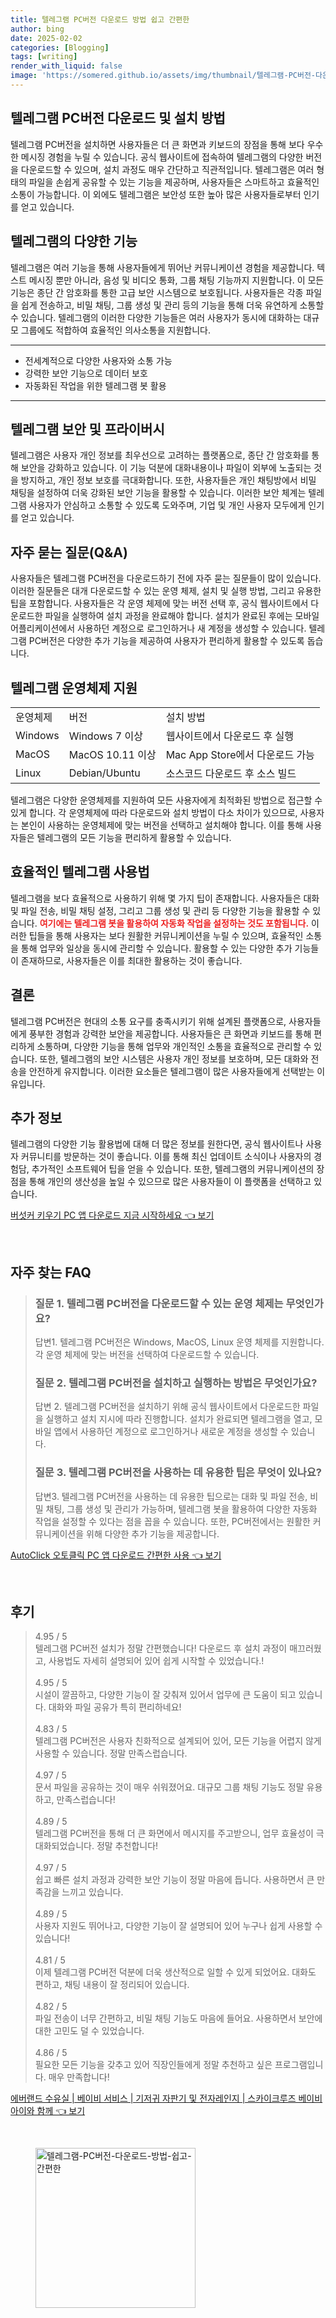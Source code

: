 ```yaml
---
title: 텔레그램 PC버전 다운로드 방법 쉽고 간편한
author: bing
date: 2025-02-02
categories: [Blogging]
tags: [writing]
render_with_liquid: false
image: 'https://somered.github.io/assets/img/thumbnail/텔레그램-PC버전-다운로드-방법-쉽고-간편한.webp'
---
```



<h2 id='텔레그램 다운로드 및 설치 방법'>텔레그램 PC버전 다운로드 및 설치 방법</h2>

<p>텔레그램 PC버전을 설치하면 사용자들은 더 큰 화면과 키보드의 장점을 통해 보다 우수한 메시징 경험을 누릴 수 있습니다. 공식 웹사이트에 접속하여 텔레그램의 다양한 버전을 다운로드할 수 있으며, 설치 과정도 매우 간단하고 직관적입니다. 텔레그램은 여러 형태의 파일을 손쉽게 공유할 수 있는 기능을 제공하며, 사용자들은 스마트하고 효율적인 소통이 가능합니다. 이 외에도 텔레그램은 보안성 또한 높아 많은 사용자들로부터 인기를 얻고 있습니다.</p>

<h2 id='텔레그램의 다양한 기능'>텔레그램의 다양한 기능</h2>

<p>텔레그램은 여러 기능을 통해 사용자들에게 뛰어난 커뮤니케이션 경험을 제공합니다. 텍스트 메시징 뿐만 아니라, 음성 및 비디오 통화, 그룹 채팅 기능까지 지원합니다. 이 모든 기능은 종단 간 암호화를 통한 고급 보안 시스템으로 보호됩니다. 사용자들은 각종 파일을 쉽게 전송하고, 비밀 채팅, 그룹 생성 및 관리 등의 기능을 통해 더욱 유연하게 소통할 수 있습니다. 텔레그램의 이러한 다양한 기능들은 여러 사용자가 동시에 대화하는 대규모 그룹에도 적합하여 효율적인 의사소통을 지원합니다.</p>

<hr />

<ul>
    <li>전세계적으로 다양한 사용자와 소통 가능</li>
    <li>강력한 보안 기능으로 데이터 보호</li>
    <li>자동화된 작업을 위한 텔레그램 봇 활용</li>
</ul>

<hr />

<h2 id='텔레그램 보안 및 프라이버시'>텔레그램 보안 및 프라이버시</h2>

<p>텔레그램은 사용자 개인 정보를 최우선으로 고려하는 플랫폼으로, 종단 간 암호화를 통해 보안을 강화하고 있습니다. 이 기능 덕분에 대화내용이나 파일이 외부에 노출되는 것을 방지하고, 개인 정보 보호를 극대화합니다. 또한, 사용자들은 개인 채팅방에서 비밀 채팅을 설정하여 더욱 강화된 보안 기능을 활용할 수 있습니다. 이러한 보안 체계는 텔레그램 사용자가 안심하고 소통할 수 있도록 도와주며, 기업 및 개인 사용자 모두에게 인기를 얻고 있습니다.</p>

<h2 id='자주 묻는 질문(Q&A)'>자주 묻는 질문(Q&A)</h2>

<p>사용자들은 텔레그램 PC버전을 다운로드하기 전에 자주 묻는 질문들이 많이 있습니다. 이러한 질문들은 대개 다운로드할 수 있는 운영 체제, 설치 및 실행 방법, 그리고 유용한 팁을 포함합니다. 사용자들은 각 운영 체제에 맞는 버전 선택 후, 공식 웹사이트에서 다운로드한 파일을 실행하여 설치 과정을 완료해야 합니다. 설치가 완료된 후에는 모바일 어플리케이션에서 사용하던 계정으로 로그인하거나 새 계정을 생성할 수 있습니다. 텔레그램 PC버전은 다양한 추가 기능을 제공하여 사용자가 편리하게 활용할 수 있도록 돕습니다.</p>

<h2 id='텔레그램 운영체제 지원'>텔레그램 운영체제 지원</h2>

<table>
    <tr>
        <td>운영체제</td>
        <td>버전</td>
        <td>설치 방법</td>
    </tr>
    <tr>
        <td>Windows</td>
        <td>Windows 7 이상</td>
        <td>웹사이트에서 다운로드 후 실행</td>
    </tr>
    <tr>
        <td>MacOS</td>
        <td>MacOS 10.11 이상</td>
        <td>Mac App Store에서 다운로드 가능</td>
    </tr>
    <tr>
        <td>Linux</td>
        <td>Debian/Ubuntu</td>
        <td>소스코드 다운로드 후 소스 빌드</td>
    </tr>
</table>

<p>텔레그램은 다양한 운영체제를 지원하여 모든 사용자에게 최적화된 방법으로 접근할 수 있게 합니다. 각 운영체제에 따라 다운로드와 설치 방법이 다소 차이가 있으므로, 사용자는 본인이 사용하는 운영체제에 맞는 버전을 선택하고 설치해야 합니다. 이를 통해 사용자들은 텔레그램의 모든 기능을 편리하게 활용할 수 있습니다.</p>

<h2 id='효율적인 텔레그램 사용법'>효율적인 텔레그램 사용법</h2>

<p>텔레그램을 보다 효율적으로 사용하기 위해 몇 가지 팁이 존재합니다. 사용자들은 대화 및 파일 전송, 비밀 채팅 설정, 그리고 그룹 생성 및 관리 등 다양한 기능을 활용할 수 있습니다. <b><span style="color: #ee2323;">여기에는 텔레그램 봇을 활용하여 자동화 작업을 설정하는 것도 포함됩니다.</span></b> 이러한 팁들을 통해 사용자는 보다 원활한 커뮤니케이션을 누릴 수 있으며, 효율적인 소통을 통해 업무와 일상을 동시에 관리할 수 있습니다. 활용할 수 있는 다양한 추가 기능들이 존재하므로, 사용자들은 이를 최대한 활용하는 것이 좋습니다.</p>

<h2 id='결론'>결론</h2>

<p>텔레그램 PC버전은 현대의 소통 요구를 충족시키기 위해 설계된 플랫폼으로, 사용자들에게 풍부한 경험과 강력한 보안을 제공합니다. 사용자들은 큰 화면과 키보드를 통해 편리하게 소통하며, 다양한 기능을 통해 업무와 개인적인 소통을 효율적으로 관리할 수 있습니다. 또한, 텔레그램의 보안 시스템은 사용자 개인 정보를 보호하며, 모든 대화와 전송을 안전하게 유지합니다. 이러한 요소들은 텔레그램이 많은 사용자들에게 선택받는 이유입니다.</p>

<h2 id='추가 정보'>추가 정보</h2>

<p>텔레그램의 다양한 기능 활용법에 대해 더 많은 정보를 원한다면, 공식 웹사이트나 사용자 커뮤니티를 방문하는 것이 좋습니다. 이를 통해 최신 업데이트 소식이나 사용자의 경험담, 추가적인 소프트웨어 팁을 얻을 수 있습니다. 또한, 텔레그램의 커뮤니케이션의 장점을 통해 개인의 생산성을 높일 수 있으므로 많은 사용자들이 이 플랫폼을 선택하고 있습니다.</p>


<p><a class="click-button" title="버섯커 키우기 PC 앱 다운로드 지금 시작하세요" href="https://somered.github.io/posts/%EB%B2%84%EC%84%AF%EC%BB%A4-%ED%82%A4%EC%9A%B0%EA%B8%B0-PC-%EC%95%B1-%EB%8B%A4%EC%9A%B4%EB%A1%9C%EB%93%9C-%EC%A7%80%EA%B8%88-%EC%8B%9C%EC%9E%91%ED%95%98%EC%84%B8%EC%9A%94/" rel="dofollow">버섯커 키우기 PC 앱 다운로드 지금 시작하세요 👈 보기</a></p><br>
<h2 id='자주_찾는_FAQ'>자주 찾는 FAQ</h2>
<div itemscope="" itemtype="https://schema.org/FAQPage"> 
<blockquote> 
<div itemscope="" itemprop="mainEntity" itemtype="https://schema.org/Question"> 
<h3 itemprop="name">질문 1. 텔레그램 PC버전을 다운로드할 수 있는 운영 체제는 무엇인가요?</h3> 
<div itemscope="" itemprop="acceptedAnswer" itemtype="https://schema.org/Answer"> 
<span itemprop="text"> 
<p>답변1. 텔레그램 PC버전은 Windows, MacOS, Linux 운영 체제를 지원합니다. 각 운영 체제에 맞는 버전을 선택하여 다운로드할 수 있습니다.</p> 
</span> 
</div> 
</div> 

<div itemscope="" itemprop="mainEntity" itemtype="https://schema.org/Question"> 
<h3 itemprop="name">질문 2. 텔레그램 PC버전을 설치하고 실행하는 방법은 무엇인가요?</h3> 
<div itemscope="" itemprop="acceptedAnswer" itemtype="https://schema.org/Answer"> 
<span itemprop="text"> 
<p>답변 2. 텔레그램 PC버전을 설치하기 위해 공식 웹사이트에서 다운로드한 파일을 실행하고 설치 지시에 따라 진행합니다. 설치가 완료되면 텔레그램을 열고, 모바일 앱에서 사용하던 계정으로 로그인하거나 새로운 계정을 생성할 수 있습니다.</p> 
</span> 
</div> 
</div> 

<div itemscope="" itemprop="mainEntity" itemtype="https://schema.org/Question"> 
<h3 itemprop="name">질문 3. 텔레그램 PC버전을 사용하는 데 유용한 팁은 무엇이 있나요?</h3> 
<div itemscope="" itemprop="acceptedAnswer" itemtype="https://schema.org/Answer"> 
<span itemprop="text"> 
<p>답변3. 텔레그램 PC버전을 사용하는 데 유용한 팁으로는 대화 및 파일 전송, 비밀 채팅, 그룹 생성 및 관리가 가능하며, 텔레그램 봇을 활용하여 다양한 자동화 작업을 설정할 수 있다는 점을 꼽을 수 있습니다. 또한, PC버전에서는 원활한 커뮤니케이션을 위해 다양한 추가 기능을 제공합니다.</p> 
</span> 
</div> 
</div> 
</blockquote> 
</div>
<p><a class="click-button" title="AutoClick 오토클릭 PC 앱 다운로드 간편한 사용" href="https://somered.github.io/posts/AutoClick-%EC%98%A4%ED%86%A0%ED%81%B4%EB%A6%AD-PC-%EC%95%B1-%EB%8B%A4%EC%9A%B4%EB%A1%9C%EB%93%9C-%EA%B0%84%ED%8E%B8%ED%95%9C-%EC%82%AC%EC%9A%A9/" rel="dofollow">AutoClick 오토클릭 PC 앱 다운로드 간편한 사용 👈 보기</a></p><br>
<h2 id='후기'>후기</h2>
<div itemscope itemtype="https://schema.org/Product">
  <blockquote>
  <div itemprop="review" itemscope itemtype="https://schema.org/Review">
      <div itemprop="reviewRating" itemscope itemtype="https://schema.org/Rating"> <span itemprop="ratingValue">4.95</span> / <span itemprop="bestRating">5</span> </div>
      <span itemprop="reviewBody">텔레그램 PC버전 설치가 정말 간편했습니다! 다운로드 후 설치 과정이 매끄러웠고, 사용법도 자세히 설명되어 있어 쉽게 시작할 수 있었습니다.!</span>
  </div>
  <br>
  <div itemprop="review" itemscope itemtype="https://schema.org/Review">
      <div itemprop="reviewRating" itemscope itemtype="https://schema.org/Rating"> <span itemprop="ratingValue">4.95</span> / <span itemprop="bestRating">5</span> </div>
      <span itemprop="reviewBody">시설이 깔끔하고, 다양한 기능이 잘 갖춰져 있어서 업무에 큰 도움이 되고 있습니다. 대화와 파일 공유가 특히 편리하네요!</span>
  </div>
  <br>
  <div itemprop="review" itemscope itemtype="https://schema.org/Review">
      <div itemprop="reviewRating" itemscope itemtype="https://schema.org/Rating"> <span itemprop="ratingValue">4.83</span> / <span itemprop="bestRating">5</span> </div>
      <span itemprop="reviewBody">텔레그램 PC버전은 사용자 친화적으로 설계되어 있어, 모든 기능을 어렵지 않게 사용할 수 있습니다. 정말 만족스럽습니다.</span>
  </div>
  <br>
  <div itemprop="review" itemscope itemtype="https://schema.org/Review">
      <div itemprop="reviewRating" itemscope itemtype="https://schema.org/Rating"> <span itemprop="ratingValue">4.97</span> / <span itemprop="bestRating">5</span> </div>
      <span itemprop="reviewBody">문서 파일을 공유하는 것이 매우 쉬워졌어요. 대규모 그룹 채팅 기능도 정말 유용하고, 만족스럽습니다!</span>
  </div>
  <br>
  <div itemprop="review" itemscope itemtype="https://schema.org/Review">
      <div itemprop="reviewRating" itemscope itemtype="https://schema.org/Rating"> <span itemprop="ratingValue">4.89</span> / <span itemprop="bestRating">5</span> </div>
      <span itemprop="reviewBody">텔레그램 PC버전을 통해 더 큰 화면에서 메시지를 주고받으니, 업무 효율성이 극대화되었습니다. 정말 추천합니다!</span>
  </div>
  <br>
  <div itemprop="review" itemscope itemtype="https://schema.org/Review">
      <div itemprop="reviewRating" itemscope itemtype="https://schema.org/Rating"> <span itemprop="ratingValue">4.97</span> / <span itemprop="bestRating">5</span> </div>
      <span itemprop="reviewBody">쉽고 빠른 설치 과정과 강력한 보안 기능이 정말 마음에 듭니다. 사용하면서 큰 만족감을 느끼고 있습니다.</span>
  </div>
  <br>
  <div itemprop="review" itemscope itemtype="https://schema.org/Review">
      <div itemprop="reviewRating" itemscope itemtype="https://schema.org/Rating"> <span itemprop="ratingValue">4.89</span> / <span itemprop="bestRating">5</span> </div>
      <span itemprop="reviewBody">사용자 지원도 뛰어나고, 다양한 기능이 잘 설명되어 있어 누구나 쉽게 사용할 수 있습니다!</span>
  </div>
  <br>
  <div itemprop="review" itemscope itemtype="https://schema.org/Review">
      <div itemprop="reviewRating" itemscope itemtype="https://schema.org/Rating"> <span itemprop="ratingValue">4.81</span> / <span itemprop="bestRating">5</span> </div>
      <span itemprop="reviewBody">이제 텔레그램 PC버전 덕분에 더욱 생산적으로 일할 수 있게 되었어요. 대화도 편하고, 채팅 내용이 잘 정리되어 있습니다.</span>
  </div>
  <br>
  <div itemprop="review" itemscope itemtype="https://schema.org/Review">
      <div itemprop="reviewRating" itemscope itemtype="https://schema.org/Rating"> <span itemprop="ratingValue">4.82</span> / <span itemprop="bestRating">5</span> </div>
      <span itemprop="reviewBody">파일 전송이 너무 간편하고, 비밀 채팅 기능도 마음에 들어요. 사용하면서 보안에 대한 고민도 덜 수 있었습니다.</span>
  </div>
  <br>
  <div itemprop="review" itemscope itemtype="https://schema.org/Review">
      <div itemprop="reviewRating" itemscope itemtype="https://schema.org/Rating"> <span itemprop="ratingValue">4.86</span> / <span itemprop="bestRating">5</span> </div>
      <span itemprop="reviewBody">필요한 모든 기능을 갖추고 있어 직장인들에게 정말 추천하고 싶은 프로그램입니다. 매우 만족합니다!</span>
  </div>
  </blockquote>
</div>
<p><a class="click-button" title="에버랜드 수유실 | 베이비 서비스 | 기저귀 자판기 및 전자레인지 | 스카이크루즈 베이비 아이와 함께" href="https://somered.github.io/posts/%EC%97%90%EB%B2%84%EB%9E%9C%EB%93%9C-%EC%88%98%EC%9C%A0%EC%8B%A4-%EB%B2%A0%EC%9D%B4%EB%B9%84-%EC%84%9C%EB%B9%84%EC%8A%A4-%EA%B8%B0%EC%A0%80%EA%B7%80-%EC%9E%90%ED%8C%90%EA%B8%B0-%EB%B0%8F-%EC%A0%84%EC%9E%90%EB%A0%88%EC%9D%B8%EC%A7%80-%EC%8A%A4%EC%B9%B4%EC%9D%B4%ED%81%AC%EB%A3%A8%EC%A6%88-%EB%B2%A0%EC%9D%B4%EB%B9%84-%EC%95%84%EC%9D%B4%EC%99%80-%ED%95%A8%EA%BB%98/" rel="dofollow">에버랜드 수유실 | 베이비 서비스 | 기저귀 자판기 및 전자레인지 | 스카이크루즈 베이비 아이와 함께 👈 보기</a></p><br>
<figure class="image"><img src="https://somered.github.io/assets/img/thumbnail/텔레그램-PC버전-다운로드-방법-쉽고-간편한.webp" alt="텔레그램-PC버전-다운로드-방법-쉽고-간편한" width="256" height="256"></figure>